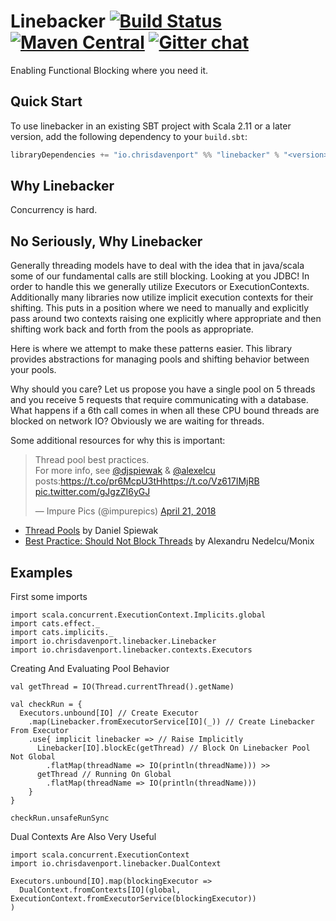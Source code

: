 # Linebacker [![Build Status](https://travis-ci.org/ChristopherDavenport/linebacker.svg?branch=master)](https://travis-ci.org/ChristopherDavenport/linebacker) [![Maven Central](https://maven-badges.herokuapp.com/maven-central/io.chrisdavenport/linebacker_2.12/badge.svg)](https://maven-badges.herokuapp.com/maven-central/io.chrisdavenport/linebacker_2.12) [![Gitter chat](https://badges.gitter.im/christopherdavenport/linebacker.png)](https://gitter.im/christopherdavenport/linebacker)

Enabling Functional Blocking where you need it.

## Quick Start

To use linebacker in an existing SBT project with Scala 2.11 or a later version, add the following dependency to your
`build.sbt`:

```scala
libraryDependencies += "io.chrisdavenport" %% "linebacker" % "<version>"
```

## Why Linebacker

Concurrency is hard.

## No Seriously, Why Linebacker

Generally threading models have to deal with the idea that in java/scala some of our fundamental calls
are still blocking. Looking at you JDBC! In order to handle this we generally utilize Executors or
ExecutionContexts. Additionally many libraries now utilize implicit execution contexts for their shifting.
This puts in a position where we need to manually and explicitly pass around two contexts raising one
explicitly where appropriate and then shifting work back and forth from the pools as appropriate.

Here is where we attempt to make these patterns easier. This library provides abstractions for managing
pools and shifting behavior between your pools.

Why should you care? Let us propose you have a single pool on 5 threads and you receive 5 requests that
require communicating with a database. What happens if a 6th call comes in when all these CPU bound threads
are blocked on network IO? Obviously we are waiting for threads.

Some additional resources for why this is important:

<blockquote class="twitter-tweet" data-lang="en"><p lang="en" dir="ltr">Thread pool best practices. <br>For more info, see <a href="https://twitter.com/djspiewak?ref_src=twsrc%5Etfw">@djspiewak</a> &amp; <a href="https://twitter.com/alexelcu?ref_src=twsrc%5Etfw">@alexelcu</a> posts:<a href="https://t.co/pr6McpU3tH">https://t.co/pr6McpU3tH</a><a href="https://t.co/Vz617IMjRB">https://t.co/Vz617IMjRB</a> <a href="https://t.co/gJgzZI6yGJ">pic.twitter.com/gJgzZI6yGJ</a></p>&mdash; Impure Pics (@impurepics) <a href="https://twitter.com/impurepics/status/987758585722621957?ref_src=twsrc%5Etfw">April 21, 2018</a></blockquote>
<script async src="https://platform.twitter.com/widgets.js" charset="utf-8"></script>

- [Thread Pools](https://gist.github.com/djspiewak/46b543800958cf61af6efa8e072bfd5c) by Daniel Spiewak
- [Best Practice: Should Not Block Threads](https://monix.io/docs/3x/best-practices/blocking.html) by Alexandru Nedelcu/Monix

## Examples

First some imports

```tut:silent
import scala.concurrent.ExecutionContext.Implicits.global
import cats.effect._
import cats.implicits._
import io.chrisdavenport.linebacker.Linebacker
import io.chrisdavenport.linebacker.contexts.Executors
```

Creating And Evaluating Pool Behavior

```tut
val getThread = IO(Thread.currentThread().getName)

val checkRun = {
  Executors.unbound[IO] // Create Executor
    .map(Linebacker.fromExecutorService[IO](_)) // Create Linebacker From Executor
    .use{ implicit linebacker => // Raise Implicitly
      Linebacker[IO].blockEc(getThread) // Block On Linebacker Pool Not Global
        .flatMap(threadName => IO(println(threadName))) >>
      getThread // Running On Global
        .flatMap(threadName => IO(println(threadName)))
    }
}

checkRun.unsafeRunSync
```

Dual Contexts Are Also Very Useful

```tut
import scala.concurrent.ExecutionContext
import io.chrisdavenport.linebacker.DualContext

Executors.unbound[IO].map(blockingExecutor =>
  DualContext.fromContexts[IO](global,  ExecutionContext.fromExecutorService(blockingExecutor))
)
```